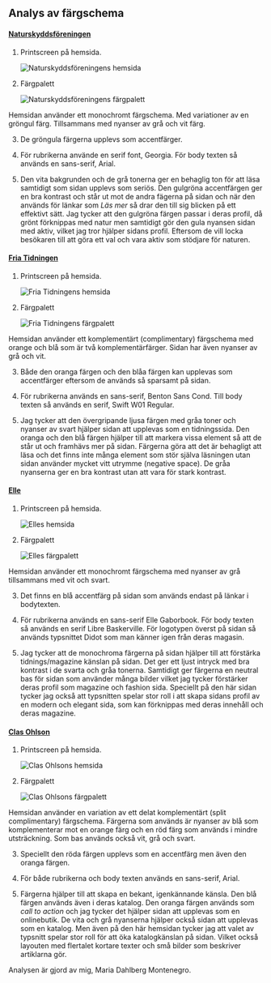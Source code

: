 ## Analys av färgschema
<!--===============================-->

#### [Naturskyddsföreningen](http://www.naturskyddsforeningen.se/)

1. Printscreen på hemsida.

   ![Naturskyddsföreningens hemsida](img/analys/natur.jpg)

2. Färgpalett

   ![Naturskyddsföreningens färgpalett](img/analys/palettNatur.jpg)

Hemsidan använder ett monochromt färgschema. Med variationer av en gröngul färg. 
Tillsammans med nyanser av grå och vit färg. 

3. De gröngula färgerna upplevs som accentfärger.

4. För rubrikerna använde en serif font, Georgia. För body texten så används en sans-serif, Arial.

5. Den vita bakgrunden och de grå tonerna ger en behaglig ton för att läsa samtidigt som sidan 
upplevs som seriös. Den gulgröna accentfärgen ger en bra kontrast och står ut mot de andra 
fägerna på sidan och när den används för länkar som *Läs mer* så drar den till sig blicken på ett
effektivt sätt. Jag tycker att den gulgröna färgen passar i deras profil, då grönt förknippas med
natur men samtidigt gör den gula nyansen sidan med aktiv, vilket jag tror hjälper sidans profil. 
Eftersom de vill locka besökaren till att göra ett val och vara aktiv som stödjare för naturen.



#### [Fria Tidningen](http://www.fria.nu/)

1. Printscreen på hemsida.

   ![Fria Tidningens hemsida](img/analys/fria.jpg)

2. Färgpalett

   ![Fria Tidningens färgpalett](img/analys/palettFria.jpg)
   
Hemsidan använder ett komplementärt (complimentary) färgschema med orange och blå som är två
komplementärfärger. Sidan har även nyanser av grå och vit. 

3. Både den oranga färgen och den blåa färgen kan upplevas som accentfärger eftersom de används 
så sparsamt på sidan.

4. För rubrikerna används en sans-serif, Benton Sans Cond. Till body texten så används en serif,
Swift W01 Regular.

5. Jag tycker att den övergripande ljusa färgen med gråa toner och nyanser av svart hjälper sidan
att upplevas som en tidningssida. Den oranga och den blå färgen hjälper till att markera vissa
element  så att de står ut och framhävs mer på sidan. Färgerna göra att det är behagligt att läsa
och det finns inte många element som stör själva läsningen utan sidan använder mycket vitt utrymme
(negative space). De gråa nyanserna ger en bra kontrast utan att vara för stark kontrast.



#### [Elle](http://www.elle.se/)

1. Printscreen på hemsida.

   ![Elles hemsida](img/analys/elle.jpg)

2. Färgpalett

   ![Elles färgpalett](img/analys/palettElle.jpg)
   
Hemsidan använder ett monochromt färgschema med nyanser av grå tillsammans med vit och svart. 

3. Det finns en blå accentfärg på sidan som används endast på länkar i bodytexten.

4. För rubrikerna används en sans-serif Elle Gaborbook. För body texten så används en serif Libre
Baskerville. För logotypen överst på sidan så används typsnittet Didot som man känner igen från
deras magasin.

5. Jag tycker att de monochroma färgerna på sidan hjälper till att förstärka tidnings/magazine
känslan på sidan. Det ger ett ljust intryck med bra kontrast i de svarta och gråa tonerna.
Samtidigt ger färgerna en neutral bas för sidan som använder många bilder vilket jag tycker
förstärker deras profil som magazine och fashion sida. Speciellt på den här sidan tycker jag också
att typsnitten spelar stor roll i att skapa sidans profil av en modern och elegant sida, som kan
förknippas med deras innehåll och deras magazine.



#### [Clas Ohlson](http://www.clasohlson.com/se/)

1. Printscreen på hemsida.

   ![Clas Ohlsons hemsida](img/analys/clasOhlsson.jpg)

2. Färgpalett

   ![Clas Ohlsons färgpalett](img/analys/palettClas.jpg)
   
Hemsidan använder en variation av ett delat komplementärt (split complimentary) färgschema. 
Färgerna som används är nyanser av blå som komplementerar mot en orange färg och en röd färg som
används i mindre utsträckning. Som bas används också vit, grå och svart. 

3. Speciellt den röda färgen upplevs som en accentfärg men även den oranga färgen. 

4. För både rubrikerna och body texten används en sans-serif, Arial.

5. Färgerna hjälper till att skapa en bekant, igenkännande känsla. Den blå färgen används även i
deras katalog. Den oranga färgen används som *call to action* och jag tycker det hjälper sidan att
upplevas som en onlinebutik. De vita och grå nyanserna hjälper också sidan att upplevas som en
katalog. Men även på den här hemsidan tycker jag att valet av typsnitt spelar stor roll för att öka
katalogkänslan på sidan. Vilket också layouten med flertalet kortare texter och små bilder som
beskriver artiklarna gör.



Analysen är gjord av mig, Maria Dahlberg Montenegro.



